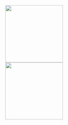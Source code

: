 <div style="display: flex;">
  <img height="180em" align="left" src="https://github-readme-stats.vercel.app/api/top-langs?username=alvinzanuaputra&show_icons=true&locale=en&layout=compact&theme=algolia" />
</div>
<div style="display: flex;">
  <img height="180em" align="left" src="https://github-readme-stats-eight-theta.vercel.app/api?username=alvinzanuaputra&show_icons=true&theme=algolia&include_all_commits=true&count_private=true"/>
</div>
